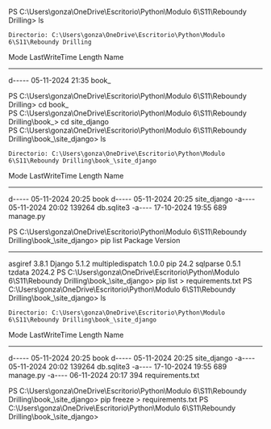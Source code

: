 PS C:\Users\gonza\OneDrive\Escritorio\Python\Modulo 6\S11\Reboundy Drilling> ls


    Directorio: C:\Users\gonza\OneDrive\Escritorio\Python\Modulo 6\S11\Reboundy Drilling


Mode                 LastWriteTime         Length Name
----                 -------------         ------ ----
d-----        05-11-2024     21:35                book_


PS C:\Users\gonza\OneDrive\Escritorio\Python\Modulo 6\S11\Reboundy Drilling> cd book_                                                                                                                                             
PS C:\Users\gonza\OneDrive\Escritorio\Python\Modulo 6\S11\Reboundy Drilling\book_> cd site_django                                                                                                                                 
PS C:\Users\gonza\OneDrive\Escritorio\Python\Modulo 6\S11\Reboundy Drilling\book_\site_django> ls


    Directorio: C:\Users\gonza\OneDrive\Escritorio\Python\Modulo 6\S11\Reboundy Drilling\book_\site_django


Mode                 LastWriteTime         Length Name
----                 -------------         ------ ----
d-----        05-11-2024     20:25                book
d-----        05-11-2024     20:25                site_django
-a----        05-11-2024     20:02         139264 db.sqlite3
-a----        17-10-2024     19:55            689 manage.py


PS C:\Users\gonza\OneDrive\Escritorio\Python\Modulo 6\S11\Reboundy Drilling\book_\site_django> pip list
Package          Version
---------------- -------
asgiref          3.8.1
Django           5.1.2
multipledispatch 1.0.0
pip              24.2
sqlparse         0.5.1
tzdata           2024.2
PS C:\Users\gonza\OneDrive\Escritorio\Python\Modulo 6\S11\Reboundy Drilling\book_\site_django> pip list > requirements.txt
PS C:\Users\gonza\OneDrive\Escritorio\Python\Modulo 6\S11\Reboundy Drilling\book_\site_django> ls


    Directorio: C:\Users\gonza\OneDrive\Escritorio\Python\Modulo 6\S11\Reboundy Drilling\book_\site_django


Mode                 LastWriteTime         Length Name
----                 -------------         ------ ----
d-----        05-11-2024     20:25                book
d-----        05-11-2024     20:25                site_django
-a----        05-11-2024     20:02         139264 db.sqlite3
-a----        17-10-2024     19:55            689 manage.py
-a----        06-11-2024     20:17            394 requirements.txt


PS C:\Users\gonza\OneDrive\Escritorio\Python\Modulo 6\S11\Reboundy Drilling\book_\site_django> pip freeze > requirements.txt
PS C:\Users\gonza\OneDrive\Escritorio\Python\Modulo 6\S11\Reboundy Drilling\book_\site_django> 